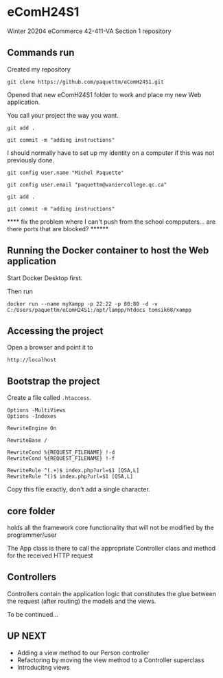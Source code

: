 # eComH24S1
Winter 20204 eCommerce 42-411-VA Section 1 repository

## Commands run

Created my repository

```
git clone https://github.com/paquettm/eComH24S1.git
```

Opened that new eComH24S1 folder to work and place my new Web application.

You call your project the way you want.

```
git add .
```

```
git commit -m "adding instructions"
```

I should normally have to set up my identity on a computer if this was not previously done.

```
git config user.name "Michel Paquette"
```

```
git config user.email "paquettm@vaniercollege.qc.ca"
```

```
git add .
```

```
git commit -m "adding instructions"
```


**** fix the problem where I can't push from the school compputers... are there ports that are blocked? ******


## Running the Docker container to host the Web application

Start Docker Desktop first.

Then run 
```
docker run --name myXampp -p 22:22 -p 80:80 -d -v C:/Users/paquettm/eComH24S1:/opt/lampp/htdocs tomsik68/xampp
```

## Accessing the project

Open a browser and point it to

```
http://localhost
```

## Bootstrap the project

Create a file called `.htaccess`.
```
Options -MultiViews
Options -Indexes

RewriteEngine On

RewriteBase /

RewriteCond %{REQUEST_FILENAME} !-d
RewriteCond %{REQUEST_FILENAME} !-f

RewriteRule ^(.+)$ index.php?url=$1 [QSA,L]
RewriteRule ^()$ index.php?url=$1 [QSA,L]
```
Copy this file exactly, don't add a single character.

## core folder

holds all the framework core functionality that will not be modified by the programmer/user

The App class is there to call the appropriate Controller class and method for the received HTTP request

## Controllers

Controllers contain the application logic that constitutes the glue between the request (after routing) the models and the views.

To be continued...

## UP NEXT

- Adding a view method to our Person controller
- Refactoring by moving the view method to a Controller superclass
- Introducitng views
